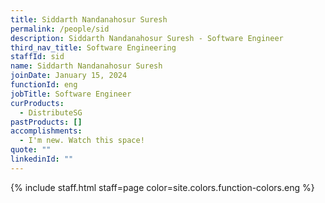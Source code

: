 ```yaml
---
title: Siddarth Nandanahosur Suresh
permalink: /people/sid
description: Siddarth Nandanahosur Suresh - Software Engineer
third_nav_title: Software Engineering
staffId: sid
name: Siddarth Nandanahosur Suresh
joinDate: January 15, 2024
functionId: eng
jobTitle: Software Engineer
curProducts:
  - DistributeSG
pastProducts: []
accomplishments:
  - I'm new. Watch this space!
quote: ""
linkedinId: ""
---
```


{% include staff.html staff=page color=site.colors.function-colors.eng %}
